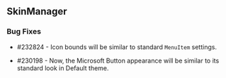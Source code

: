 ## SkinManager

### Bug Fixes

* \#232824 - Icon bounds will be similar to standard `MenuItem` settings.

* \#230198 - Now, the Microsoft Button appearance will be similar to its standard look in Default theme.